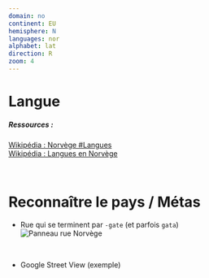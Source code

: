 ```yaml
---
domain: no
continent: EU
hemisphere: N
languages: nor
alphabet: lat
direction: R
zoom: 4
---
```


# Langue

##### Ressources :

[Wikipédia : Norvège #Langues](https://fr.wikipedia.org/wiki/Norv%C3%A8ge#Langues)  
[Wikipédia : Langues en Norvège](https://fr.wikipedia.org/wiki/Langues_en_Norv%C3%A8ge)

<br/>

# Reconnaître le pays / Métas

- Rue qui se terminent par `-gate` (et parfois `gata`)  
  ![Panneau rue Norvège](/images/countries/no/panneau_rue.png)

<br/>

- Google Street View (exemple)
  <custom-iframe margin-top-bottom link="https://www.google.com/maps/embed?pb=!4v1612626524216!6m8!1m7!1svoAK3edGJNfCO-VGFVtcbg!2m2!1d60.26669683806479!2d10.66994176762482!3f282.8586158722267!4f-2.384138241821958!5f0.7820865974627469"></custom-iframe>
